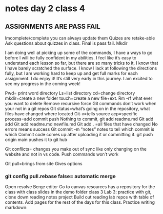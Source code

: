 # notes day 2 class 4

## ASSIGNMENTS ARE PASS FAIL

Imcomplete/complete you can always update them
Quizes are retake-able 
Ask questions about quizzes in class. Final is pass fail. 
Mkdir

I am doing well at picking up some of the commands, I have a ways to go before I will be fully confident in my abilities. I feel like it’s easy to understand each lesson so far, but there are so many tricks to it, I know that I have barely scratched the surface. I know I lack at following the directions fully, but I am working hard to keep up and get full marks for each assignment. I do enjoy it! It’s still very early in this journey. I am excited to see my progress in the coming week! 

Pwd= print word directory 
Ls=list directory
cd=change directory
mkdir=create a new folder
touch=create a new file+ext.
Rm -rf what ever you want to delete
Remove recursive force 
Git commands don’t work when your not in a git repos
Git status=what’s going on in the repository, what files have changed where located
Git-v=tells source
acp=specific process=add commit push
Nothing to commit, 
git add readme.md
Git add add
Git add readme.md newfile.md
Git add . =all files that have changed
No errors means success 
Git commit -m “notes”
notes to tell which commit is which
Commit code comes up after uploading it or committing it. 
git push origin main pushes it to git hub

Git conflicts= changes you make out of sync like only changing on the website and not in vs code. Push commands won’t work

Git pull=brings from site
Gives options
### git config pull.rebase false= automatic merge
Open resolve Berge editor
Go to canvas resources has a repository for the class with class slides in the demo folder  class 3 
Lab 3: practice with git, clone down reading notes project
Build out reading lab repos with table of contents. Add pages for the rest of the days for this class. 
Practice writing markdown 